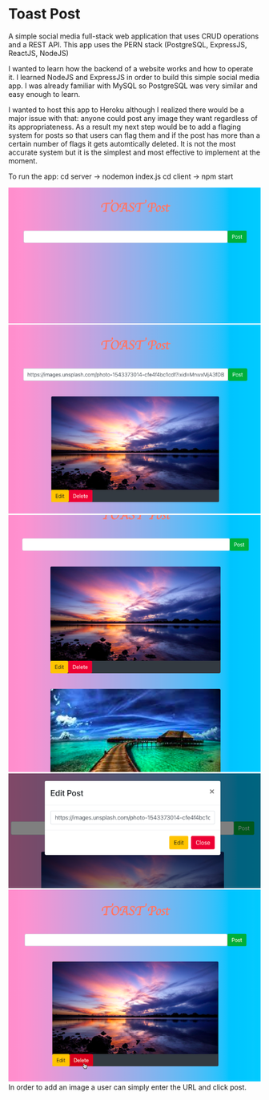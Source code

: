 # Toast Post
A simple social media full-stack web application that uses CRUD operations and a REST API.
This app uses the PERN stack (PostgreSQL, ExpressJS, ReactJS, NodeJS)

I wanted to learn how the backend of a website works and how to operate it. I learned 
NodeJS and ExpressJS in order to build this simple social media app. I was already 
familiar with MySQL so PostgreSQL was very similar and easy enough to learn.

I wanted to host this app to Heroku although I realized there would be a major 
issue with that: anyone could post any image they want regardless of its appropriateness.
As a result my next step would be to add a flaging system for posts so that users can 
flag them and if the post has more than a certain number of flags it gets automtically 
deleted. It is not the most accurate system but it is the simplest and most effective to
implement at the moment.

To run the app:
cd server -> nodemon index.js
cd client -> npm start

![alt text](/client/images/one.png)
![alt text](/client/images/two.png)
![alt text](/client/images/three.png)
![alt text](/client/images/four.png)
![alt text](/client/images/five.png)
In order to add an image a user can simply enter the URL and click post.


